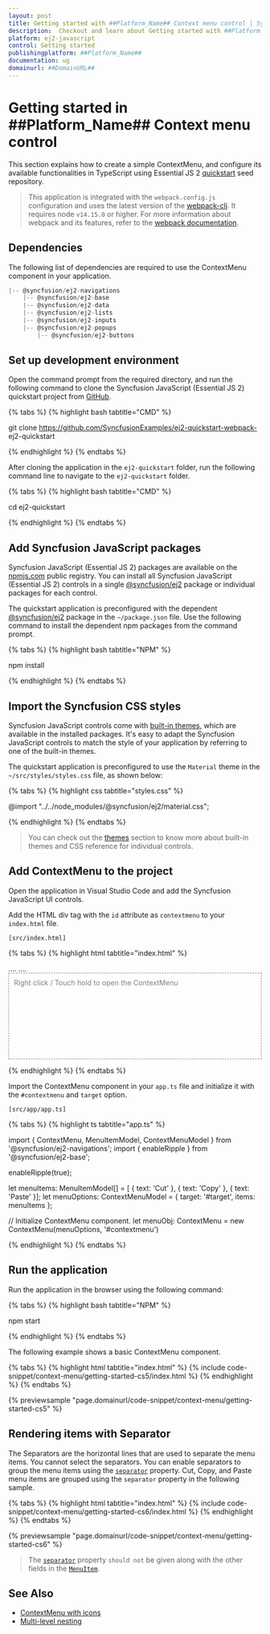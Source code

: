 ```yaml
---
layout: post
title: Getting started with ##Platform_Name## Context menu control | Syncfusion
description:  Checkout and learn about Getting started with ##Platform_Name## Context menu control of Syncfusion Essential JS 2 and more details.
platform: ej2-javascript
control: Getting started 
publishingplatform: ##Platform_Name##
documentation: ug
domainurl: ##DomainURL##
---
```


# Getting started in ##Platform_Name## Context menu control

This section explains how to create a simple ContextMenu, and configure its available functionalities in TypeScript using Essential JS 2 [quickstart](https://github.com/SyncfusionExamples/ej2-quickstart-webpack-) seed repository.

> This application is integrated with the `webpack.config.js` configuration and uses the latest version of the [webpack-cli](https://webpack.js.org/api/cli/#commands). It requires node `v14.15.0` or higher. For more information about webpack and its features, refer to the [webpack documentation](https://webpack.js.org/guides/getting-started/).

## Dependencies

The following list of dependencies are required to use the ContextMenu component in your application.

```js
|-- @syncfusion/ej2-navigations
    |-- @syncfusion/ej2-base
    |-- @syncfusion/ej2-data
    |-- @syncfusion/ej2-lists
    |-- @syncfusion/ej2-inputs
    |-- @syncfusion/ej2-popups
        |-- @syncfusion/ej2-buttons
```

## Set up development environment

Open the command prompt from the required directory, and run the following command to clone the Syncfusion JavaScript (Essential JS 2) quickstart project from [GitHub](https://github.com/SyncfusionExamples/ej2-quickstart-webpack-).

{% tabs %}
{% highlight bash tabtitle="CMD" %}

git clone https://github.com/SyncfusionExamples/ej2-quickstart-webpack- ej2-quickstart

{% endhighlight %}
{% endtabs %}

After cloning the application in the `ej2-quickstart` folder, run the following command line to navigate to the `ej2-quickstart` folder.

{% tabs %}
{% highlight bash tabtitle="CMD" %}

cd ej2-quickstart

{% endhighlight %}
{% endtabs %}

## Add Syncfusion JavaScript packages

Syncfusion JavaScript (Essential JS 2) packages are available on the [npmjs.com](https://www.npmjs.com/~syncfusionorg) public registry. You can install all Syncfusion JavaScript (Essential JS 2) controls in a single [@syncfusion/ej2](https://www.npmjs.com/package/@syncfusion/ej2) package or individual packages for each control.

The quickstart application is preconfigured with the dependent [@syncfusion/ej2](https://www.npmjs.com/package/@syncfusion/ej2) package in the `~/package.json` file. Use the following command to install the dependent npm packages from the command prompt.

{% tabs %}
{% highlight bash tabtitle="NPM" %}

npm install

{% endhighlight %}
{% endtabs %}

## Import the Syncfusion CSS styles

Syncfusion JavaScript controls come with [built-in themes](https://ej2.syncfusion.com/documentation/appearance/theme/), which are available in the installed packages. It's easy to adapt the Syncfusion JavaScript controls to match the style of your application by referring to one of the built-in themes.

The quickstart application is preconfigured to use the `Material` theme in the `~/src/styles/styles.css` file, as shown below: 

{% tabs %}
{% highlight css tabtitle="styles.css" %}

@import "../../node_modules/@syncfusion/ej2/material.css";

{% endhighlight %}
{% endtabs %}

> You can check out the [themes](https://ej2.syncfusion.com/documentation/appearance/theme/) section to know more about built-in themes and CSS reference for individual controls.

## Add ContextMenu to the project

Open the application in Visual Studio Code and add the Syncfusion JavaScript UI controls.

Add the HTML div tag with the `id` attribute as `contextmenu` to your `index.html` file.

`[src/index.html]`

{% tabs %}
{% highlight html tabtitle="index.html" %}

<!DOCTYPE html>
<html lang="en">

<head>
    <title>Essential JS 2</title>
    <meta charset="utf-8" />
    <meta name="viewport" content="width=device-width, initial-scale=1.0, user-scalable=no" />
    <meta name="description" content="Essential JS 2" />
    <meta name="author" content="Syncfusion" />
    <link rel="shortcut icon" href="resources/favicon.ico" />
    <link href="https://maxcdn.bootstrapcdn.com/bootstrap/3.3.7/css/bootstrap.min.css" rel="stylesheet" />
    <style>
        #target {
            border: 1px dashed;
            height: 150px;
            padding: 10px;
            position: relative;
            text-align: justify;
            color: gray;
            user-select: none;
        }
    </style>
    ....
    ....
</head>

<body>
    <div>
        <div id="target">Right click / Touch hold to open the ContextMenu</div>
        <div id="contextmenu"></div>
    </div>
</body>

</html>

{% endhighlight %}
{% endtabs %}

Import the ContextMenu component in your `app.ts` file and initialize it with the `#contextmenu` and `target` option.

`[src/app/app.ts]`

{% tabs %}
{% highlight ts tabtitle="app.ts" %}

import { ContextMenu, MenuItemModel, ContextMenuModel } from '@syncfusion/ej2-navigations';
import { enableRipple } from '@syncfusion/ej2-base';

enableRipple(true);

let menuItems: MenuItemModel[] = [
    {
        text: 'Cut'
    },
    {
        text: 'Copy'
    },
    {
        text: 'Paste'
    }];
let menuOptions: ContextMenuModel = {
        target: '#target',
        items: menuItems
    };

// Initialize ContextMenu component.
let menuObj: ContextMenu = new ContextMenu(menuOptions, '#contextmenu')

{% endhighlight %}
{% endtabs %}

## Run the application

Run the application in the browser using the following command:

{% tabs %}
{% highlight bash tabtitle="NPM" %}

npm start

{% endhighlight %}
{% endtabs %}

The following example shows a basic ContextMenu component.

{% tabs %}
{% highlight html tabtitle="index.html" %}
{% include code-snippet/context-menu/getting-started-cs5/index.html %}
{% endhighlight %}
{% endtabs %}
          
{% previewsample "page.domainurl/code-snippet/context-menu/getting-started-cs5" %}

## Rendering items with Separator

The Separators are the horizontal lines that are used to separate the menu items. You cannot select the separators. You can enable separators to group the menu items using the [`separator`](../api/context-menu/menuItemModel#separator) property. Cut, Copy, and Paste menu items are grouped using the `separator` property in the following sample.

{% tabs %}
{% highlight html tabtitle="index.html" %}
{% include code-snippet/context-menu/getting-started-cs6/index.html %}
{% endhighlight %}
{% endtabs %}
          
{% previewsample "page.domainurl/code-snippet/context-menu/getting-started-cs6" %}

> The [`separator`](../api/context-menu/menuItemModel#separator) property `should not` be given along with the other fields in the [`MenuItem`](../api/context-menu/menuItemModel).

## See Also

* [ContextMenu with icons](./icons-and-navigation#icons)
* [Multi-level nesting](./template-and-multilevel-nesting#multilevel-nesting)